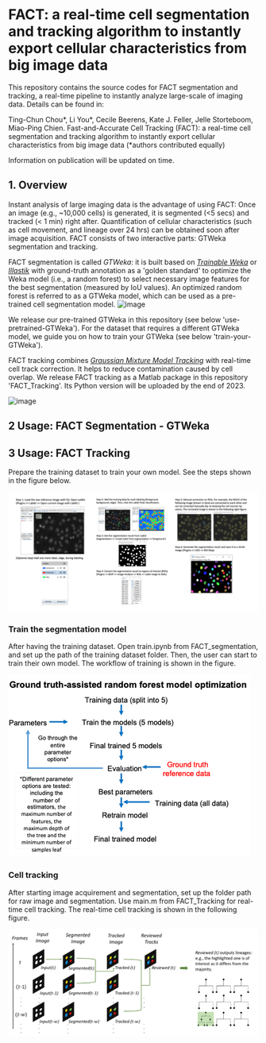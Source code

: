 # FACT: a real-time cell segmentation and tracking algorithm to instantly export cellular characteristics from big image data

This repository contains the source codes for FACT segmentation and tracking, a real-time pipeline to instantly analyze large-scale of imaging data. Details can be found in:

Ting-Chun Chou*, Li You*, Cecile Beerens, Kate J. Feller, Jelle Storteboom, Miao-Ping Chien.
Fast-and-Accurate Cell Tracking (FACT): a real-time cell segmentation and tracking algorithm to instantly export cellular characteristics from big image data (*authors contributed equally)

Information on publication will be updated on time. 

## 1. Overview
Instant analysis of large imaging data is the advantage of using FACT: Once an image (e.g., ~10,000 cells) is generated, it is segmented (<5 secs) and tracked (< 1 min) right after. Quantification of cellular characteristics (such as cell movement, and lineage over 24 hrs) can be obtained soon after image acquisition. FACT consists of two interactive parts: GTWeka segmentation and tracking. 

FACT segmentation is called _GTWeka_: it is built based on [_Trainable Weka_](https://github.com/fiji/Trainable_Segmentation) or [_Illastik_](https://github.com/ilastik/ilastik) with ground-truth annotation as a 'golden standard' to optimize the Weka model (i.e., a random forest) to select necessary image features for the best segmentation (measured by IoU values). An optimized random forest is referred to as a GTWeka model, which can be used as a pre-trained cell segmentation model. 
![image](https://github.com/ChienMPLab/ChienMPLab_FACT/assets/42544588/52cb9954-eb3b-4561-8e75-27a9e4c973cd)

We release our pre-trained GTWeka in this repository (see below 'use-pretrained-GTWeka'). For the dataset that requires a different GTWeka model, we guide you on how to train your GTWeka (see below 'train-your-GTWeka'). 

FACT tracking combines [_Graussian Mixture Model Tracking_](https://sourceforge.net/projects/funseq/) with real-time cell track correction. It helps to reduce contamination caused by cell overlap. We release FACT tracking as a Matlab package in this repository 'FACT_Tracking'. Its Python version will be uploaded by the end of 2023.  

![image](https://github.com/ChienMPLab/ChienMPLab_FACT/assets/42544588/43e92ab9-1c8d-462c-86e6-11732ba02020)

## 2 Usage: FACT Segmentation - GTWeka
## 3 Usage: FACT Tracking
Prepare the training dataset to train your own model. See the steps shown in the figure below.

![](https://github.com/ChienMPLab/ChienMPLab_FACT/blob/main/images/PrepareTrainingDataset.png)

### Train the segmentation model
After having the training dataset. Open train.ipynb from FACT_segmentation, and set up the path of the training dataset folder. Then, the user can start to train their own model. The workflow of training is shown in the figure.

![](https://github.com/ChienMPLab/ChienMPLab_FACT/blob/main/images/TrainingFlow.png)


### Cell tracking
After starting image acquirement and segmentation, set up the folder path for raw image and segmentation. Use main.m from FACT_Tracking for real-time cell tracking. The real-time cell tracking is shown in the following figure.

![](https://github.com/ChienMPLab/ChienMPLab_FACT/blob/main/images/Tracking.png)
